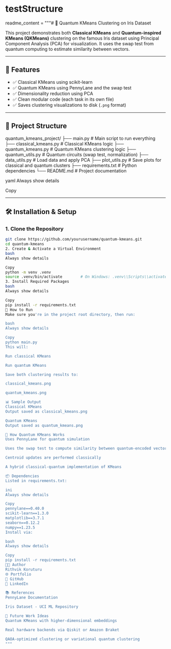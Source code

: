 # testStructure
readme_content = """# 🧠 Quantum KMeans Clustering on Iris Dataset

This project demonstrates both **Classical KMeans** and **Quantum-inspired KMeans (QKMeans)** clustering on the famous Iris dataset using Principal Component Analysis (PCA) for visualization. It uses the swap test from quantum computing to estimate similarity between vectors.

---

## 📌 Features

- ✅ Classical KMeans using scikit-learn
- ✅ Quantum KMeans using PennyLane and the swap test
- ✅ Dimensionality reduction using PCA
- ✅ Clean modular code (each task in its own file)
- ✅ Saves clustering visualizations to disk (`.png` format)

---

## 📁 Project Structure

quantum_kmeans_project/
├── main.py # Main script to run everything
├── classical_kmeans.py # Classical KMeans logic
├── quantum_kmeans.py # Quantum KMeans clustering logic
├── quantum_utils.py # Quantum circuits (swap test, normalization)
├── data_utils.py # Load data and apply PCA
├── plot_utils.py # Save plots for classical and quantum clusters
├── requirements.txt # Python dependencies
└── README.md # Project documentation

yaml
Always show details

Copy

---

## 🛠️ Installation & Setup

### 1. Clone the Repository

```bash
git clone https://github.com/yourusername/quantum-kmeans.git
cd quantum-kmeans
2. Create & Activate a Virtual Environment
bash
Always show details

Copy
python -m venv .venv
source .venv/bin/activate        # On Windows: .venv\\Scripts\\activate
3. Install Required Packages
bash
Always show details

Copy
pip install -r requirements.txt
🚀 How to Run
Make sure you're in the project root directory, then run:

bash
Always show details

Copy
python main.py
This will:

Run classical KMeans

Run quantum KMeans

Save both clustering results to:

classical_kmeans.png

quantum_kmeans.png

📊 Sample Output
Classical KMeans
Output saved as classical_kmeans.png

Quantum KMeans
Output saved as quantum_kmeans.png

🧪 How Quantum KMeans Works
Uses PennyLane for quantum simulation

Uses the swap test to compute similarity between quantum-encoded vectors

Centroid updates are performed classically

A hybrid classical-quantum implementation of KMeans

📦 Dependencies
Listed in requirements.txt:

ini
Always show details

Copy
pennylane==0.40.0
scikit-learn==1.3.0
matplotlib==3.7.1
seaborn==0.12.2
numpy==1.23.5
Install via:

bash
Always show details

Copy
pip install -r requirements.txt
👨‍💻 Author
Rithvik Koruturu
🌐 Portfolio
🔗 GitHub
💼 LinkedIn

📚 References
PennyLane Documentation

Iris Dataset - UCI ML Repository

📌 Future Work Ideas
Quantum KMeans with higher-dimensional embeddings

Real hardware backends via Qiskit or Amazon Braket

QAOA-optimized clustering or variational quantum clustering
"""
